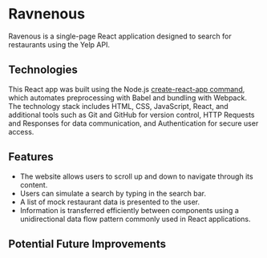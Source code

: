 # Ravnenous

Ravenous is a single-page React application designed to search for restaurants using the Yelp API. 

## Technologies 

This React app was built using the Node.js [create-react-app command]([url](https://reactjs.org/docs/create-a-new-react-app.html#create-react-app)), which automates preprocessing with Babel and bundling with Webpack. The technology stack includes HTML, CSS, JavaScript, React, and additional tools such as Git and GitHub for version control, HTTP Requests and Responses for data communication, and Authentication for secure user access.

## Features

* The website allows users to scroll up and down to navigate through its content.
* Users can simulate a search by typing in the search bar.
* A list of mock restaurant data is presented to the user.
* Information is transferred efficiently between components using a unidirectional data flow pattern commonly used in React applications.

## Potential Future Improvements
